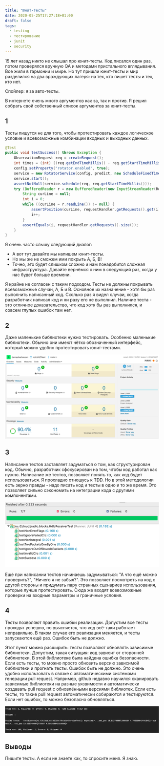 ```yaml
---
title: "Юнит-тесты"
date: 2020-05-25T17:27:18+01:00
draft: false
tags:
  - testing
  - тестирование
  - junit
  - security
---
```


15 лет назад никто не слышал про юнит-тесты. Код писался один раз, потом проверялся вручную QA и методами пристального вглядывания. Все жили в гармонии и мире. Но тут пришли юнит-тесты и мир разделился на два враждующих лагеря: на тех, кто пишет тесты и тех, кто нет.

Спойлер: я за авто-тесты.

В интернете очень много аргументов как за, так и против. Я решил собрать свой собственный список аргументов за юнит-тесты.

## 1

Тесты пишутся не для того, чтобы протестировать каждое логическое условие и всевозможные комбинации входных и выходных данных.

```java
@Test
public void testSuccess() throws Exception {
	ObservationRequest req = createRequest();
	int times = (int) ((req.getEndTimeMillis() - req.getStartTimeMillis()) / 1000);
	config.setProperty("rotator.enabled", true);
	service = new RotatorService(config, predict, new ScheduleFixedTimesTheadPoolFactory(times), new SteppingClock(req.getStartTimeMillis(), 1000));
	service.start();
	assertNotNull(service.schedule(req, req.getStartTimeMillis()));
	try (BufferedReader r = new BufferedReader(new InputStreamReader(RotatorService.class.getClassLoader().getResourceAsStream("expected/rotctrld-requests.txt"), StandardCharsets.UTF_8))) {
		String curLine = null;
		int i = 0;
		while ((curLine = r.readLine()) != null) {
			assertPosition(curLine, requestHandler.getRequests().get(i));
			i++;
		}
		assertEquals(i, requestHandler.getRequests().size());
	}
}
```
Я очень часто слышу следующий диалог:

- А вот тут давайте мы напишем юнит-тесты.
- Но мы же не сможем ими покрыть А, Б, В!
- Точно, это будет слишком сложно и нам понадобится сложная инфраструктура. Давайте вернёмся к ним в следующий раз, когда у нас будет больше времени.

Я крайне не согласен с таким подходом. Тесты не должны покрывать всевозможные случаи, А, Б и В. Основное их назначение - хотя бы раз выполнить написанный код. Сколько раз я видел случаи, когда разработчик написал код и ни разу его не выполнил. Наличие теста - это отличное доказательство, что код хотя бы раз выполнился, и совсем глупых ошибок там нет.

## 2

Даже маленькие библиотеки нужно тестировать. Особенно маленькие библиотеки. Обычно они имеют чётко обозначенный интерфейс, который можно удобно протестировать юнит-тестами.

![](img/1.png)

## 3 

Написание тестов заставляет задуматься о том, как структурирован код. Обычно, разработчик сфокусирован на том, чтобы код работал как нужно. Написание же тестов, позволяет понять то, как код будет использоваться. Я прохладно отношусь к TDD. Но в этой методологии есть зерно правды - надо писать код и тесты в одно и то же время. Это позволяет сильно сэкономить на интеграции кода с другими компонентами.

![](img/2.png)

Ещё при написании тестов начинаешь задумываться: "А что ещё можно проверить?", "Ничего я не забыл?". Это позволяет посмотреть на код с другой стороны и придумать пару странных сценариев использования, которые лучше протестировать. Сюда же входят всевозможные проверки на входные параметры и граничные условия.

## 4

Тесты позволяют править ошибки реализации. Допустим все тесты проходят успешно, но выясняется, что код всё-таки работает неправильно. В таком случае его реализация меняется, и тесты запускаются ещё раз. Ошибок быть не должно.

Этот пункт можно расширить: тесты позволяют обновлять зависимые библиотеки. Допустим, такая ситуация: код зависит от сторонней библиотеки. В этой библиотеке была найдена ошибка безопасности. Если есть тесты, то можно просто обновить версию зависимой библиотеки и прогнать тесты. Ошибок быть не должно. Это очень удобно использовать в связке с автоматическими системами генерации pull request. Например, github недавно научился сканировать зависимые библиотеки на разные уязвимости и автоматически создавать pull request с обновлёнными версиями библиотек. Если есть тесты, то такие pull request автоматически собираются и тестируются. Если нет ошибок, то можно безопасно обновляться.

![](img/3.png)

## Выводы

Пишите тесты. А если не знаете как, то спросите меня. Я знаю.